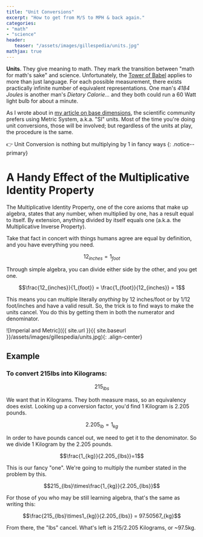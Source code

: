 ```yaml
---
title: "Unit Conversions"
excerpt: "How to get from M/S to MPH & back again."
categories: 
- "math"
- "science"
header:
   teaser: "/assets/images/gillespedia/units.jpg"
mathjax: true
---
```


**Units**. They give meaning to math. They mark the transition between "math for math's sake" and science. Unfortunately, the [Tower of Babel](https://en.wikipedia.org/wiki/Tower_of_Babel) applies to more than just language. For each possible measurement, there exists practically infinite number of equivalent representations. One man's *4184 Joules* is another man's *Dietary Calorie*... and they both could run a 60 Watt light bulb for about a minute. 

As I wrote about in [my article on base dimensions](https://aarongilly.com/gillespedia/fundamental-dimensions/), the scientific community prefers using Metric System, a.k.a. "SI" units. Most of the time you're doing unit conversions, those will be involved; but regardless of the units at play, the procedure is the same.

👉 Unit Conversion is nothing but multiplying by 1 in fancy ways
{: .notice--primary}

# A Handy Effect of the Multiplicative Identity Property

The Multiplicative Identity Property, one of the core axioms that make up algebra, states that any number, when multiplied by one, has a result equal to itself. By extension, anything divided by itself equals one (a.k.a. the Multiplicative Inverse Property).

Take that fact in concert with things humans agree are equal by definition, and you have everything you need.

$$12_{inches} = 1_{foot}$$

Through simple algebra, you can divide either side by the other, and you get one.

$$\frac{12_{inches}}{1_{foot}} = \frac{1_{foot}}{12_{inches}} = 1$$

This means you can multiple literally *anything* by 12 inches/foot or by 1/12 foot/inches and have a valid result. So, the trick is to find ways to make the units cancel. You do this by getting them in both the numerator and denominator.

![Imperial and Metric]({{ site.url }}{{ site.baseurl }}/assets/images/gillespedia/units.jpg){: .align-center}


## Example

### To convert 215lbs into Kilograms:

$$215_{lbs}$$

We want that in Kilograms. They both measure mass, so an equivalency does exist. Looking up a conversion factor, you'd find 1 Kilogram is 2.205 pounds.

$$2.205_{lb} = 1_{kg}$$

In order to have pounds cancel out, we need to get it to the denominator. So we divide 1 Kilogram by the 2.205 pounds.

$$\frac{1_{kg}}{2.205_{lbs}}=1$$

This is our fancy "one". We're going to multiply the number stated in the problem by this.

$$215_{lbs}\times\frac{1_{kg}}{2.205_{lbs}}$$

For those of you who may be still learning algebra, that's the same as writing this:

$$\frac{215_{lbs}\times1_{kg}}{2.205_{lbs}} = 97.50567_{kg}$$

From there, the "lbs" cancel. What's left is 215/2.205 Kilograms, or ~97.5kg.